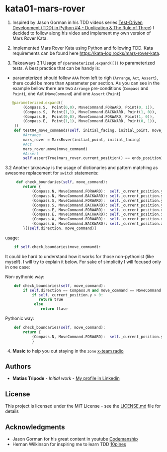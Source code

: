 # kata01-mars-rover

1. Inspired by Jason Gorman in his TDD videos series [Test-Driven Development (TDD) in Python #4 - Duplication & The Rule of Three](https://www.youtube.com/watch?v=f6KHs4aMPpU&list=PL1tIFPlmF4ykpjOJKVDwYkpBIeXsoak6S&index=4)) I decided to follow along his video and implement my own version of Mars Rover Kata.

2. Implemented Mars Rover Kata using Python and following TDD. Kata requirements can be found here https://kata-log.rocks/mars-rover-kata.  
3. Takeaways
3.1 Usage of `@parameterized.expand([])` to parameterized tests. A best practice that can be handy is:
- parameterized should follow `AAA` from left to righ (`Arrange`, `Act`, `Assert`), there could be more than `A`parameter per section. As you can see in the example bellow there are two `Arrange` pre-conditions (`Compass` and `Point`), one Act (`MoveCommand`) and one `Assert` (`Point`)

```python
   @parameterized.expand([
        (Compass.S,  Point(0,0), MoveCommand.FORWARD, Point(0, 1)),
        (Compass.S,  Point(1,1), MoveCommand.BACKWARD, Point(1, 0)),
        (Compass.E,  Point(0,0), MoveCommand.FORWARD, Point(1, 0)),
        (Compass.E,  Point(1,1), MoveCommand.BACKWARD, Point(0, 1)),
    ])
    def test04_move_commands(self, initial_facing, initial_point, move_command, ends_position):
        #Arrange
        mars_rover = MarsRover(initial_point, initial_facing)
        #Act
        mars_rover.move(move_command)
        #Assert
        self.assertTrue(mars_rover.current_position() == ends_position)
```
3.2 Another takeaway is the usage of dictionaries and pattern matching as awesome replacement for `switch` statements:
```python
     def check_boundaries(self, move_command):
        return {
            (Compass.N, MoveCommand.FORWARD):  self._current_position.y > 0,
            (Compass.N, MoveCommand.BACKWARD): self._current_position.y < 10,
            (Compass.S, MoveCommand.FORWARD):  self._current_position.y < 10,
            (Compass.S, MoveCommand.BACKWARD): self._current_position.y > 0,
            (Compass.E, MoveCommand.FORWARD):  self._current_position.x < 10,
            (Compass.E, MoveCommand.BACKWARD): self._current_position.x > 0,
            (Compass.W, MoveCommand.FORWARD):  self._current_position.x > 0,
            (Compass.W, MoveCommand.BACKWARD): self._current_position.x < 10
        }[(self.direction, move_command)]
```
usage:
```python
    if self.check_boundaries(move_command):
```
It could be hard to understand how it works for those non-pythonist (like myself). I will try to explain it below. 
For sake of simplicity I will focused only in one case:

Non-pythonic way:
```python
    def check_boundaries(self, move_command):
        if self.direction == Compass.N and move_command == MoveCommand.FORWARD:
            if self._current_position.y > 0:
               return true
             else
                return flase
```
Pythonic way:
```python
    def check_boundaries(self, move_command):
        return {
            (Compass.N, MoveCommand.FORWARD):  self._current_position.y > 0
            }
```

4. **Music** to help you out staying in the `zone` [x-team radio](https://radio.x-team.com/)


## Authors

* **Matias Tripode** - *Initial work* - [My profile in Linkedin](https://www.linkedin.com/in/matiastripode/)


## License

This project is licensed under the MIT License - see the [LICENSE.md](LICENSE.md) file for details

## Acknowledgments
* Jason Gorman for his great content in youtube [Codemanship](https://www.youtube.com/channel/UCH6iK78WQAwlK1g-z_dYxHA)
* Hernan Wilkinson for inspiring me to learn TDD  [10pines](https://university.10pines.com/webinars_and_videos) 
